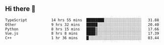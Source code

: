 ## Hi there 👋

<!--START_SECTION:waka-->

```txt
TypeScript           14 hrs 55 mins  ████████░░░░░░░░░░░░░░░░░   31.88 %
Other                9 hrs 32 mins   █████░░░░░░░░░░░░░░░░░░░░   20.40 %
Python               8 hrs 15 mins   ████▒░░░░░░░░░░░░░░░░░░░░   17.66 %
Vue.js               8 hrs 8 mins    ████▒░░░░░░░░░░░░░░░░░░░░   17.39 %
C++                  1 hr 36 mins    █░░░░░░░░░░░░░░░░░░░░░░░░   03.44 %
```

<!--END_SECTION:waka-->
